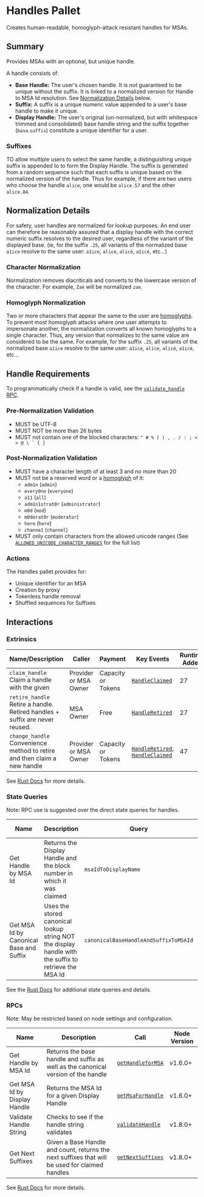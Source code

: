 # Handles Pallet

Creates human-readable, homoglyph-attack resistant handles for MSAs.

## Summary

Provides MSAs with an optional, but unique handle.

A handle consists of:
- **Base Handle:** The user's chosen handle. It is *not* guaranteed to be unique without the suffix. It is linked to a normalized version for Handle to MSA Id resolution. See [Normalization Details](#normalization-details) below.
- **Suffix:** A suffix is a unique numeric value appended to a user's base handle to make it unique.
- **Display Handle:** The user's original (un-normalized, but with whitespace trimmed and consolidated) base handle string and the suffix together (`base`.`suffix`) constitute a unique identifier for a user.

### Suffixes

TO allow multiple users to select the same handle, a distinguishing unique suffix is appended to to form the Display Handle.
The suffix is generated from a random sequence such that each suffix is unique based on the normalized version of the handle.
Thus for example, if there are two users who choose the handle `alice`, one would be `alice.57` and the other `alice.84`.

## Normalization Details

For safety, user handles are normalized for lookup purposes. An end user can therefore be reasonably assured that a display handle with the correct numeric suffix resolves to the desired user, regardless of the variant of the displayed base. (ie, for the suffix `.25`, all variants of the normalized base `a1ice` resolve to the same user: `a1ice`, `alice`, `alicë`, `a1icé`, etc...)


### Character Normalization

Normalization removes diacriticals and converts to the lowercase version of the character.
For example, `Zaë` will be normalized `zae`.

### Homoglyph Normalization

Two or more characters that appear the same to the user are [homoglyphs](https://en.wikipedia.org/wiki/Homoglyph).
To prevent most homoglyph attacks where one user attempts to impersonate another, the normalization converts all known homoglyphs to a single character.
Thus, any version that normalizes to the same value are considered to be the same.
For example, for the suffix `.25`, all variants of the normalized base `a1ice` resolve to the same user: `a1ice`, `alice`, `alicë`, `a1icé`, etc...

## Handle Requirements

To programmatically check if a handle is valid, see the [`validate_handle` RPC](#RPCs).

### Pre-Normalization Validation

- MUST be UTF-8
- MUST NOT be more than 26 bytes
- MUST not contain one of the blocked characters: ``" # % ( ) , . / : ; < > @ \ ` { }``

### Post-Normalization Validation

- MUST have a character length of at least 3 and no more than 20
- MUST not be a reserved word or a [homoglyph](#homoglyph-attack-resistance) of it:
  - `adm1n` (`admin`)
  - `every0ne` (`everyone`)
  - `a11` (`all`)
  - `adm1n1strat0r` (`administrator`)
  - `m0d` (`mod`)
  - `m0derat0r` (`moderator`)
  - `here` (`here`)
  - `channe1` (`channel`)
- MUST only contain characters from the allowed unicode ranges (See [`ALLOWED_UNICODE_CHARACTER_RANGES`](https://github.com/frequency-chain/frequency/blob/main/pallets/handles/src/handles-utils/constants.rs) for the full list)

### Actions

The Handles pallet provides for:

- Unique identifier for an MSA
- Creation by proxy
- Tokenless handle removal
- Shuffled sequences for Suffixes

## Interactions

### Extrinsics

| Name/Description                 | Caller        | Payment | Key Events                                                                                                    | Runtime Added |
| -------------------------------- | ------------- | ------- | ------------------------------------------------------------------------------------------------------------- | ------------- |
| `claim_handle`<br />Claim a handle with the given  | Provider or MSA Owner | Capacity or Tokens  | [`HandleClaimed`](https://frequency-chain.github.io/frequency/pallet_handles/pallet/enum.Event.html#variant.HandleClaimed) | 27             |
| `retire_handle`<br />Retire a handle. Retired handles + suffix are never reused.   | MSA Owner | Free  | [`HandleRetired`](https://frequency-chain.github.io/frequency/pallet_handles/pallet/enum.Event.html#variant.HandleRetired) | 27             |
| `change_handle`<br />Convenience method to retire and then claim a new handle  | Provider or MSA Owner | Capacity or Tokens  | [`HandleRetired`](https://frequency-chain.github.io/frequency/pallet_handles/pallet/enum.Event.html#variant.HandleRetired), [`HandleClaimed`](https://frequency-chain.github.io/frequency/{pallet_name}/pallet/enum.Event.html#variant.HandleClaimed) | 47             |

See [Rust Docs](https://frequency-chain.github.io/frequency/pallet_handles/pallet/struct.Pallet.html) for more details.

### State Queries

Note: RPC use is suggested over the direct state queries for handles.

| Name      | Description         | Query                    | Runtime Added |
| --------- | ------------------- | ------------------------ | ------------- |
| Get Handle by MSA Id  | Returns the Display Handle and the block number in which it was claimed   | `msaIdToDisplayName` | 29             |
| Get MSA Id by Canonical Base and Suffix  | Uses the stored canonical lookup string NOT the display handle with the suffix to retrieve the MSA Id   | `canonicalBaseHandleAndSuffixToMSAId` | 29             |

See the [Rust Docs](https://frequency-chain.github.io/frequency/pallet_handles/pallet/storage_types/index.html) for additional state queries and details.

### RPCs

Note: May be restricted based on node settings and configuration.

| Name    | Description       | Call                                                                                                 | Node Version |
| ------- | ----------------- | ---------------------------------------------------------------------------------------------------- | ------------ |
| Get Handle by MSA Id | Returns the base handle and suffix as well as the canonical version of the handle | [`getHandleforMSA`](https://frequency-chain.github.io/frequency/pallet_handles_rpc/trait.HandlesApiServer.html#tymethod.get_handle_for_msa) | v1.6.0+      |
| Get MSA Id by Display Handle | Returns the MSA Id for a given Display Handle | [`getMsaForHandle`](https://frequency-chain.github.io/frequency/pallet_handles_rpc/trait.HandlesApiServer.html#tymethod.get_handle_for_msa) | v1.6.0+      |
| Validate Handle String | Checks to see if the handle string validates | [`validateHandle`](https://frequency-chain.github.io/frequency/pallet_handles_rpc/trait.HandlesApiServer.html#tymethod.validate_handle) | v1.8.0+      |
| Get Next Suffixes | Given a Base Handle and count, returns the next suffixes that will be used for claimed handles | [`getNextSuffixes`](https://frequency-chain.github.io/frequency/pallet_handles_rpc/trait.HandlesApiServer.html#tymethod.get_next_suffixes) | v1.8.0+      |

See [Rust Docs](https://frequency-chain.github.io/frequency/pallet_handles_rpc/trait.HandlesApiServer.html) for more details.
